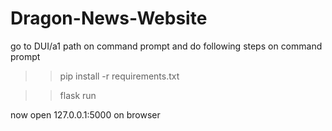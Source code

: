# Dragon-News-Website

go to DUI/a1 path on command prompt and do following steps on command prompt

>>pip install -r requirements.txt

>>flask run


now open 127.0.0.1:5000 on browser
